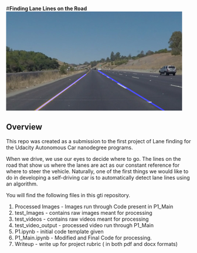 #**Finding Lane Lines on the Road** 
<img src="processed_images/annotated_solidYellowCurve.jpg" width="480" alt="Combined Image" />

Overview
---
This repo was created as a submission to the first project of Lane finding for the Udacity Autonomous Car nanodegree programs.

When we drive, we use our eyes to decide where to go.  The lines on the road that show us where the lanes are act as our constant reference for where to steer the vehicle.  Naturally, one of the first things we would like to do in developing a self-driving car is to automatically detect lane lines using an algorithm.

You will find the following files in this gti repository.
1) Processed Images - Images run through Code present in P1_Main
2) test_Images - contains raw images meant for processing
3) test_videos - contains raw videos meant for processing
4) test_video_output - processed video run through P1_Main
5) P1.ipynb - initial code template given
6) P1_Main.ipynb  - Modified and Final Code for processing.
7) Writeup - write up for project rubric ( in both pdf and docx formats)
